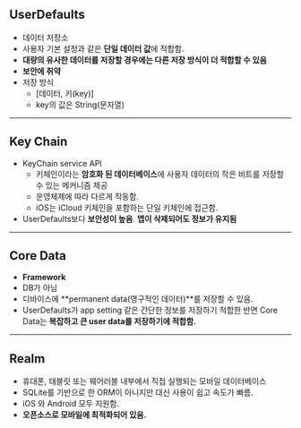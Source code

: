 ## UserDefaults

- 데이터 저장소
- 사용자 기본 설정과 같은 **단일 데이터 값**에 적합함.
- **대량의 유사한 데이터를 저장할 경우에는 다른 저장 방식이 더 적합할 수 있음**
- **보안에 취약**
- 저장 방식
  - [데이터, 키(key)]
  - key의 값은 String(문자열)

----

## Key Chain

- KeyChain service API
  - 키체인이라는 **암호화 된 데이터베이스**에 사용자 데이터의 작은 비트를 저장할 수 있는 메커니즘 제공
  - 운영체제에 따라 다르게 작동함.
  - iOS는 iCloud 키체인을 포함하는 단일 키체인에 접근함.
- UserDefaults보다 **보안성이 높음**. **앱이 삭제되어도 정보가 유지됨**

---

## Core Data

- **Framework**
- DB가 아님
- 디바이스에 **permanent data(영구적인 데이터)**를 저장할 수 있음.
- UserDefaults가 app setting 같은 간단한 정보를 저장하기 적합한 반면 Core Data는 **복잡하고 큰 user data를 저장하기에 적합함.**

---

## Realm

- 휴대폰, 태블릿 또는 웨어러블 내부에서 직접 실행되는 모바일 데이터베이스
- SQLite를 기반으로 한 ORM이 아니지만 대신 사용이 쉽고 속도가 빠름.
- iOS 와 Android 모두 지원함.
- **오픈소스로 모바일에 최적화되어 있음.**

